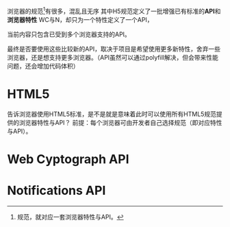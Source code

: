 浏览器的规范[^1]有很多，混乱且无序
其中H5规范定义了一批增强已有标准的**API**和**浏览器特性**
WC与N，却只为一个特性定义了一个API，

当前内容只包含已受到多个浏览器支持的API。

最终是否要使用这些比较新的API，取决于项目是希望使用更多新特性，舍弃一些浏览器，还是想支持更多浏览器。（API虽然可以通过polyfill解决，但会带来性能问题，还会增加代码体积）
# HTML5
告诉浏览器使用HTML5标准，是不是就是意味着此时可以使用所有HTML5规范提供的浏览器特性与API？
前提：每个浏览器可由开发者自己选择规范（即对应特性与API）。
# Web Cyptograph API
# Notifications API

[^1]: 规范，就对应一套浏览器特性与API。
